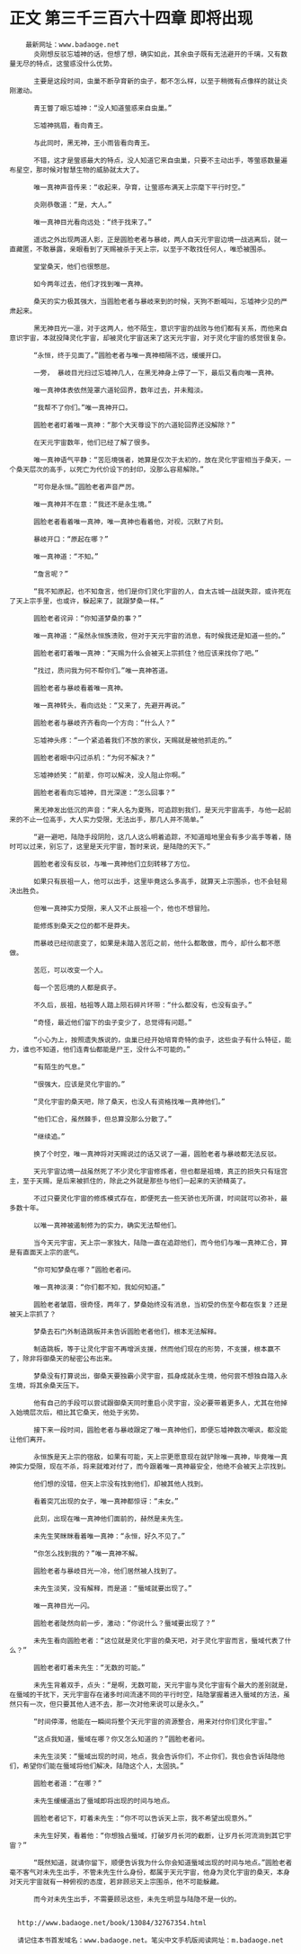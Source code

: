 # 正文 第三千三百六十四章 即将出现
        最新网址：www.badaoge.net
          炎刚想反驳忘墟神的话，但想了想，确实如此，其余虫子既有无法避开的千璃，又有数量无尽的特点，这萤惑没什么优势。
      
          主要是这段时间，虫巢不断孕育新的虫子，都不怎么样，以至于稍微有点像样的就让炎刚激动。
      
          青王瞥了眼忘墟神：“没人知道萤惑来自虫巢。”
      
          忘墟神挑眉，看向青王。
      
          与此同时，黑无神，王小雨皆看向青王。
      
          不错，这才是萤惑最大的特点，没人知道它来自虫巢，只要不主动出手，等萤惑数量遍布星空，那时候对智慧生物的威胁就太大了。
      
          唯一真神声音传来：“收起来，孕育，让萤惑布满天上宗麾下平行时空。”
      
          炎刚恭敬道：“是，大人。”
      
          唯一真神目光看向远处：“终于找来了。”
      
          遥远之外出现两道人影，正是圆脸老者与暴岐，两人自天元宇宙边境一战逃离后，就一直藏匿，不敢暴露，亲眼看到了天赐被杀于天上宗，以至于不敢找任何人，唯恐被围杀。
      
          堂堂桑天，他们也很憋屈。
      
          如今两年过去，他们才找到唯一真神。
      
          桑天的实力极其强大，当圆脸老者与暴岐来到的时候，天狗不断喊叫，忘墟神少见的严肃起来。
      
          黑无神目光一凛，对于这两人，他不陌生，意识宇宙的战败与他们都有关系，而他来自意识宇宙，本就投降灵化宇宙，却被灵化宇宙送来了这天元宇宙，对于灵化宇宙的感觉很复杂。
      
          “永恒，终于见面了。”圆脸老者与唯一真神相隔不远，缓缓开口。
      
          一旁， 暴岐目光扫过忘墟神几人，在黑无神身上停了一下，最后又看向唯一真神。
      
          唯一真神体表依然笼罩六道轮回界，数年过去，并未黯淡。
      
          “我帮不了你们。”唯一真神开口。
      
          圆脸老者盯着唯一真神：“那个大天尊设下的六道轮回界还没解除？”
      
          在天元宇宙数年，他们已经了解了很多。
      
          唯一真神语气平静：“苦厄境强者，她算是仅次于太初的，放在灵化宇宙相当于桑天，一个桑天层次的高手，以死亡为代价设下的封印，没那么容易解除。”
      
          “可你是永恒。”圆脸老者声音严厉。
      
          唯一真神并不在意：“我还不是永生境。”
      
          圆脸老者看着唯一真神，唯一真神也看着他，对视，沉默了片刻。
      
          暴岐开口：“原起在哪？”
      
          唯一真神道：“不知。”
      
          “詹言呢？”
      
          “我不知原起，也不知詹言，他们是你们灵化宇宙的人，自太古城一战就失踪，或许死在了天上宗手里，也或许，躲起来了，就跟梦桑一样。”
      
          圆脸老者诧异：“你知道梦桑的事？”
      
          唯一真神道：“虽然永恒族溃败，但对于天元宇宙的消息，有时候我还是知道一些的。”
      
          圆脸老者盯着唯一真神：“天赐为什么会被天上宗抓住？他应该来找你了吧。”
      
          “找过，质问我为何不帮你们。”唯一真神答道。
      
          圆脸老者与暴岐看着唯一真神。
      
          唯一真神转头，看向远处：“又来了，先避开再说。”
      
          圆脸老者与暴岐齐齐看向一个方向：“什么人？”
      
          忘墟神头疼：“一个紧追着我们不放的家伙，天赐就是被他抓走的。”
      
          圆脸老者眼中闪过杀机：“为何不解决？”
      
          忘墟神娇笑：“前辈，你可以解决，没人阻止你啊。”
      
          圆脸老者看向忘墟神，目光深邃：“怎么回事？”
      
          黑无神发出低沉的声音：“来人名为夏殇，可追踪到我们，是天元宇宙高手，与他一起前来的不止一位高手，大人实力受限，无法出手，那几人并不简单。”
      
          “避一避吧，陆隐手段阴险，这几人这么明着追踪，不知道暗地里会有多少高手等着，随时可以过来，别忘了，这里是天元宇宙，暂时来说，是陆隐的天下。”
      
          圆脸老者没有反驳，与唯一真神他们立刻转移了方位。
      
          如果只有辰祖一人，他可以出手，这里毕竟这么多高手，就算天上宗围杀，也不会轻易决出胜负。
      
          但唯一真神实力受限，来人又不止辰祖一个，他也不想冒险。
      
          能修炼到桑天之位的都不是莽夫。
      
          而暴岐已经彻底变了，如果是未踏入苦厄之前，他什么都敢做，而今，却什么都不愿做。
      
          苦厄，可以改变一个人。
      
          每一个苦厄境的人都是疯子。
      
          不久后，辰祖，枯祖等人踏上陨石碎片环带：“什么都没有，也没有虫子。”
      
          “奇怪，最近他们留下的虫子变少了，总觉得有问题。”
      
          “小心为上，按照遗失族说的，虫巢已经开始培育奇特的虫子，这些虫子有什么特征，能力，谁也不知道，他们连青仙都能是尸王，没什么不可能的。”
      
          “有陌生的气息。”
      
          “很强大，应该是灵化宇宙的。”
      
          “灵化宇宙的桑天吧，除了桑天，也没人有资格找唯一真神他们。”
      
          “他们汇合，虽然棘手，但总算没那么分散了。”
      
          “继续追。”
      
          换了个时空，唯一真神将对天赐说过的话又说了一遍，圆脸老者与暴岐都无法反驳。
      
          天元宇宙边境一战虽然死了不少灵化宇宙修炼者，但也都是祖境，真正的损失只有瑶宫主，至于天赐，是后来被抓住的，除此之外就是那些与他们一起来的天骄精英了。
      
          不过只要灵化宇宙的修炼模式存在，即便死去一些天骄也无所谓，时间就可以弥补，最多数十年。
      
          以唯一真神被遏制修为的实力，确实无法帮他们。
      
          当今天元宇宙，天上宗一家独大，陆隐一直在追踪他们，而今他们与唯一真神汇合，算是有直面天上宗的底气。
      
          “你可知梦桑在哪？”圆脸老者问。
      
          唯一真神淡漠：“你们都不知，我如何知道。”
      
          圆脸老者皱眉，很奇怪，两年了，梦桑始终没有消息，当初受的伤至今都在恢复？还是被天上宗抓了？
      
          梦桑去石门外制造跳板并未告诉圆脸老者他们，根本无法解释。
      
          制造跳板，等于让灵化宇宙不再增派支援，然而他们现在的形势，不支援，根本赢不了，除非将御桑天的秘密公布出来。
      
          梦桑没有打算说出，御桑天要独霸小灵宇宙，孤身成就永生境，他何尝不想独自踏入永生境，将其余桑天压下。
      
          他有自己的手段可以尝试跟御桑天同时重启小灵宇宙，没必要带着更多人，尤其在他掉入始境层次后，相比其它桑天，他处于劣势。
      
          接下来一段时间，圆脸老者与暴岐跟定了唯一真神他们，即便忘墟神数次嘲讽，都没能让他们离开。
      
          永恒族是天上宗的宿敌，如果有可能，天上宗更愿意现在就铲除唯一真神，毕竟唯一真神实力受限，现在不杀，将来就难对付了，而今跟着唯一真神最安全，他绝不会被天上宗找到。
      
          他们想的没错，但天上宗没有找到他们，却被其他人找到。
      
          看着突兀出现的女子，唯一真神都惊讶：“未女。”
      
          此刻，出现在唯一真神他们面前的，赫然是未先生。
      
          未先生笑眯眯看着唯一真神：“永恒，好久不见了。”
      
          “你怎么找到我的？”唯一真神不解。
      
          圆脸老者与暴岐目光一冷，他们居然被人找到了。
      
          未先生淡笑，没有解释，而是道：“蜃域就要出现了。”
      
          唯一真神目光一闪。
      
          圆脸老者陡然向前一步，激动：“你说什么？蜃域要出现了？”
      
          未先生看向圆脸老者：“这位就是灵化宇宙的桑天吧，对于灵化宇宙而言，蜃域代表了什么？”
      
          圆脸老者盯着未先生：“无数的可能。”
      
          未先生背着双手，点头：“是啊，无数可能，天元宇宙与灵化宇宙有个最大的差别就是，在蜃域的干扰下，天元宇宙存在诸多时间流速不同的平行时空，陆隐掌握着进入蜃域的方法，虽然只有一次，但只要其他人进不去，那一次对他来说可以是永久。”
      
          “时间停滞，他能在一瞬间将整个天元宇宙的资源整合，用来对付你们灵化宇宙。”
      
          “这点我知道，蜃域在哪？你又怎么知道的？”圆脸老者问。
      
          未先生淡笑：“蜃域出现的时间，地点，我会告诉你们，不止你们，我也会告诉陆隐他们，希望你们能在蜃域将他们解决，陆隐这个人，太固执。”
      
          圆脸老者道：“在哪？”
      
          未先生缓缓道出了蜃域即将出现的时间与地点。
      
          圆脸老者记下，盯着未先生：“你不可以告诉天上宗，我不希望出现意外。”
      
          未先生好笑，看着他：“你想独占蜃域，打破岁月长河的截断，让岁月长河流淌到其它宇宙？”
      
          “既然知道，就请你留下，顺便告诉我为什么你会知道蜃域出现的时间与地点。”圆脸老者毫不客气对未先生出手，不管未先生什么身份，都属于天元宇宙，他身为灵化宇宙的桑天，本身对天元宇宙就有一种俯视的态度，若非顾忌天上宗围杀，他不可能躲藏。
      
          而今对未先生出手，不需要顾忌这些，未先生明显与陆隐不是一伙的。
      
      
      http://www.badaoge.net/book/13084/32767354.html
      
      请记住本书首发域名：www.badaoge.net。笔尖中文手机版阅读网址：m.badaoge.net